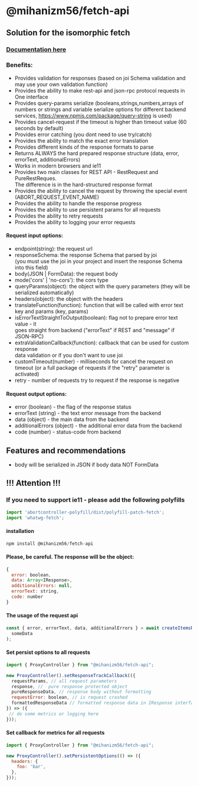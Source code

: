 # @mihanizm56/fetch-api

## Solution for the isomorphic fetch
### [Documentation here](https://mihanizm56.github.io/fetch-api/)

### Benefits:
- Provides validation for responses (based on joi Schema validation and may use your own validation function)
- Provides the ability to make rest-api and json-rpc protocol requests in One interface
- Provides query-params serialize (booleans,strings,numbers,arrays of numbers or strings and variable serialize options for different backend services, https://www.npmjs.com/package/query-string is used)
- Provides cancel-request if the timeout is higher than timeout value (60 seconds by default) 
- Provides error catching (you dont need to use try/catch)
- Provides the ability to match the exact error translation
- Provides different kinds of the response formats to parse
- Returns ALWAYS the hard prepared response structure (data, error, errorText, additionalErrors)
- Works in modern browsers and ie11
- Provides two main classes for REST API - RestRequest and PureRestReques. <br/> The difference is in the
  hard-structured response format
- Provides the ability to cancel the request by throwing the special event (ABORT_REQUEST_EVENT_NAME)
- Provides the ability to handle the response progress
- Provides the ability to use persistent params for all requests
- Provides the ability to retry requests
- Provides the ability to logging your error requests

#### Request input options:
- endpoint(string): the request url
- responseSchema: the response Schema that parsed by joi <br/>(you must use the joi in your project and insert the response Schema into this field)
- body(JSON | FormData): the request body
- mode('cors' | 'no-cors'): the cors type
- queryParams(object): the object with the query parameters (they will be serialized automatically)
- headers(object): the object with the headers
- translateFunction(function): function that will be called with error text key and params (key, params)
- isErrorTextStraightToOutput(boolean): flag not to prepare error text value - it <br/>
  goes straight from backend ("errorText" if REST and "message" if JSON-RPC)
- extraValidationCallback(function): callback that can be used for custom response <br/>
  data validation or if you don't want to use joi
- customTimeout(number) - milliseconds for cancel the request on timeout (or a full package of requests if the "retry" parameter is activated) 
- retry - number of requests try to request if the response is negative

#### Request output options:
- error (boolean) - the flag of the response status
- errorText (string) - the text error message from the backend
- data (object) - the main data from the backend
- additionalErrors (object) - the additional error data from the backend
- code (number) - status-code from backend

## Features and recommendations
- body will be serialized in JSON if body data NOT FormData

## !!! Attention !!!
### If you need to support ie11 - please add the following polyfills

```javascript
import 'abortcontroller-polyfill/dist/polyfill-patch-fetch';
import 'whatwg-fetch';
```

#### installation

```javascript
npm install @mihanizm56/fetch-api
```

#### Please, be careful. The response will be the object:
```javascript
{
  error: boolean,
  data: Array<IResponse>,
  additionalErrors: null,
  errorText: string,
  code: number
}
```
#### The usage of the request api

```javascript
const { error, errorText, data, additionalErrors } = await createItemsRequest(
  someData
);
```
#### Set persist options to all requests

```javascript
import { ProxyController } from "@mihanizm56/fetch-api";

new ProxyController().setResponseTrackCallback(({
  requestParams, // all request parameters
  response, //  pure response protected object
  pureResponseData, // response body without formatting
  requestError: boolean, // is request crashed
  formattedResponseData // formatted response data in IResponse interface
}) => ({
 // do some metrics or logging here
}));
```

#### Set callback for metrics for all requests

```javascript
import { ProxyController } from "@mihanizm56/fetch-api";

new ProxyController().setPersistentOptions(() => ({
  headers: {
    foo: 'bar',
  },
}));
```